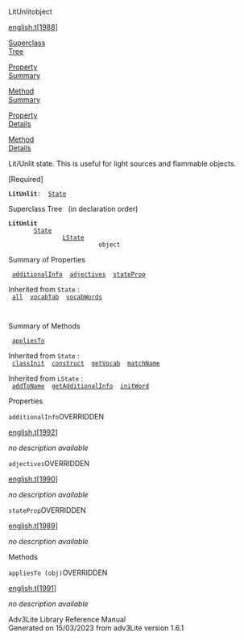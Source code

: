 ---
---
<span class="title">LitUnlit</span><span class="type">object</span>

[english.t](../file/english.t.html)\[[1988](../source/english.t.html#1988)\]

[Superclass  
Tree](#_SuperClassTree_)

[Property  
Summary](#_PropSummary_)

[Method  
Summary](#_MethodSummary_)

[Property  
Details](#_Properties_)

[Method  
Details](#_Methods_)

<div class="fdesc">

Lit/Unlit state. This is useful for light sources and flammable objects.

\[Required\]

**`LitUnlit`**` :   `[`State`](../object/State.html)

</div>

<span id="_SuperClassTree_"></span>

<div class="mjhd">

<span class="hdln">Superclass Tree</span>   (in declaration order)

</div>

**`LitUnlit`**  
`         `[`State`](../object/State.html)  
`                 `[`LState`](../object/LState.html)  
`                         object`  
<span id="_PropSummary_"></span>

<div class="mjhd">

<span class="hdln">Summary of Properties</span>  

</div>

` `[`additionalInfo`](#additionalInfo)`  `[`adjectives`](#adjectives)`  `[`stateProp`](#stateProp)`  `

Inherited from `State` :  
` `[`all`](../object/State.html#all)`  `[`vocabTab`](../object/State.html#vocabTab)`  `[`vocabWords`](../object/State.html#vocabWords)`  `

` `

<span id="_MethodSummary_"></span>

<div class="mjhd">

<span class="hdln">Summary of Methods</span>  

</div>

` `[`appliesTo`](#appliesTo)`  `

Inherited from `State` :  
` `[`classInit`](../object/State.html#classInit)`  `[`construct`](../object/State.html#construct)`  `[`getVocab`](../object/State.html#getVocab)`  `[`matchName`](../object/State.html#matchName)`  `

Inherited from `LState` :  
` `[`addToName`](../object/LState.html#addToName)`  `[`getAdditionalInfo`](../object/LState.html#getAdditionalInfo)`  `[`initWord`](../object/LState.html#initWord)`  `

<span id="_Properties_"></span>

<div class="mjhd">

<span class="hdln">Properties</span>  

</div>

<span id="additionalInfo"></span>

`additionalInfo`<span class="rem">OVERRIDDEN</span>

[english.t](../file/english.t.html)\[[1992](../source/english.t.html#1992)\]

<div class="desc">

*no description available*

</div>

<span id="adjectives"></span>

`adjectives`<span class="rem">OVERRIDDEN</span>

[english.t](../file/english.t.html)\[[1990](../source/english.t.html#1990)\]

<div class="desc">

*no description available*

</div>

<span id="stateProp"></span>

`stateProp`<span class="rem">OVERRIDDEN</span>

[english.t](../file/english.t.html)\[[1989](../source/english.t.html#1989)\]

<div class="desc">

*no description available*

</div>

<span id="_Methods_"></span>

<div class="mjhd">

<span class="hdln">Methods</span>  

</div>

<span id="appliesTo"></span>

`appliesTo (obj)`<span class="rem">OVERRIDDEN</span>

[english.t](../file/english.t.html)\[[1991](../source/english.t.html#1991)\]

<div class="desc">

*no description available*

</div>

<div class="ftr">

Adv3Lite Library Reference Manual  
Generated on 15/03/2023 from adv3Lite version 1.6.1

</div>
